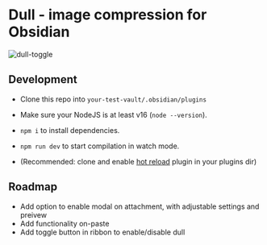 # Dull - image compression for Obsidian
![dull-toggle](https://github.com/user-attachments/assets/e8ff984f-94be-4f4e-9687-e3eaaa15907b)


## Development

-   Clone this repo into `your-test-vault/.obsidian/plugins`
-   Make sure your NodeJS is at least v16 (`node --version`).
-   `npm i` to install dependencies.
-   `npm run dev` to start compilation in watch mode.

-   (Recommended: clone and enable [hot reload](https://github.com/pjeby/hot-reload) plugin in your plugins dir)

## Roadmap

-   Add option to enable modal on attachment, with adjustable settings and preivew
-   Add functionality on-paste
-   Add toggle button in ribbon to enable/disable dull
